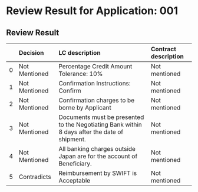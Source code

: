 # Review Result for Application: 001

## Review Result

|    | Decision      | LC description                                                                                | Contract description   |
|---:|:--------------|:----------------------------------------------------------------------------------------------|:-----------------------|
|  0 | Not Mentioned | Percentage Credit Amount Tolerance: 10%                                                       | Not mentioned          |
|  1 | Not Mentioned | Confirmation Instructions: Confirm                                                            | Not mentioned          |
|  2 | Not Mentioned | Confirmation charges to be borne by Applicant                                                 | Not mentioned          |
|  3 | Not Mentioned | Documents must be presented to the Negotiating Bank within 8 days after the date of shipment. | Not mentioned          |
|  4 | Not Mentioned | All banking charges outside Japan are for the account of Beneficiary.                         | Not mentioned          |
|  5 | Contradicts   | Reimbursement by SWIFT is Acceptable                                                          | Not mentioned          |```

